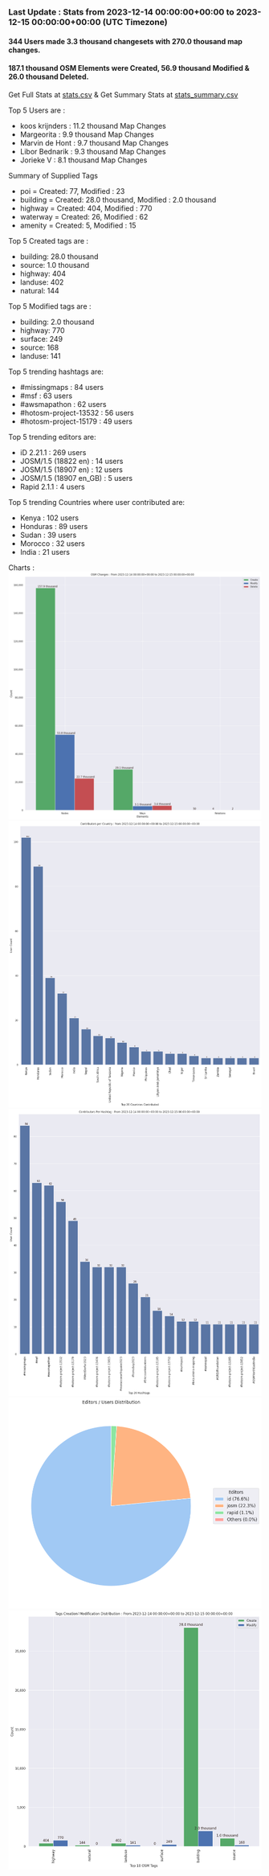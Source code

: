 ### Last Update : Stats from 2023-12-14 00:00:00+00:00 to 2023-12-15 00:00:00+00:00 (UTC Timezone)

#### 344 Users made 3.3 thousand changesets with 270.0 thousand map changes.
#### 187.1 thousand OSM Elements were Created, 56.9 thousand Modified & 26.0 thousand Deleted.
Get Full Stats at [stats.csv](/stats/hotosm/Daily/stats.csv)
 & Get Summary Stats at [stats_summary.csv](/stats/hotosm/Daily/stats_summary.csv)

Top 5 Users are : 
- koos krijnders : 11.2 thousand Map Changes
- Margeorita : 9.9 thousand Map Changes
- Marvin de Hont : 9.7 thousand Map Changes
- Libor Bednarik : 9.3 thousand Map Changes
- Jorieke V : 8.1 thousand Map Changes

Summary of Supplied Tags
- poi = Created: 77, Modified : 23
- building = Created: 28.0 thousand, Modified : 2.0 thousand
- highway = Created: 404, Modified : 770
- waterway = Created: 26, Modified : 62
- amenity = Created: 5, Modified : 15


Top 5 Created tags are :
- building: 28.0 thousand
- source: 1.0 thousand
- highway: 404
- landuse: 402
- natural: 144


Top 5 Modified tags are :
- building: 2.0 thousand
- highway: 770
- surface: 249
- source: 168
- landuse: 141


Top 5 trending hashtags are:
- #missingmaps : 84 users
- #msf : 63 users
- #awsmapathon : 62 users
- #hotosm-project-13532 : 56 users
- #hotosm-project-15179 : 49 users


Top 5 trending editors are:
- iD 2.21.1 : 269 users
- JOSM/1.5 (18822 en) : 14 users
- JOSM/1.5 (18907 en) : 12 users
- JOSM/1.5 (18907 en_GB) : 5 users
- Rapid 2.1.1 : 4 users


Top 5 trending Countries where user contributed are:
- Kenya : 102 users
- Honduras : 89 users
- Sudan : 39 users
- Morocco : 32 users
- India : 21 users


 Charts : 
![Alt text](./stats_osm_changes.png) 
![Alt text](./stats_users_per_country.png) 
![Alt text](./stats_users_per_hashtag.png) 
![Alt text](./stats_editors_pie_chart.png) 
![Alt text](./stats_tags.png) 
